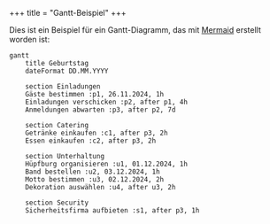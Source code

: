+++
title = "Gantt-Beispiel"
+++

Dies ist ein Beispiel für ein Gantt-Diagramm, das mit [Mermaid](https://mermaid.js.org/syntax/gantt.html) erstellt worden ist:

```mermaid
gantt
    title Geburtstag
    dateFormat DD.MM.YYYY

    section Einladungen
    Gäste bestimmen :p1, 26.11.2024, 1h
    Einladungen verschicken :p2, after p1, 4h
    Anmeldungen abwarten :p3, after p2, 7d

    section Catering
    Getränke einkaufen :c1, after p3, 2h
    Essen einkaufen :c2, after p3, 2h

    section Unterhaltung
    Hüpfburg organisieren :u1, 01.12.2024, 1h
    Band bestellen :u2, 03.12.2024, 1h
    Motto bestimmen :u3, 02.12.2024, 2h
    Dekoration auswählen :u4, after u3, 2h

    section Security
    Sicherheitsfirma aufbieten :s1, after p3, 1h
```